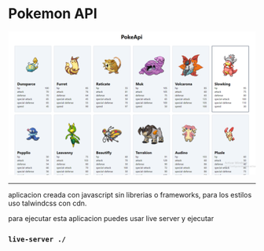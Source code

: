 # Pokemon API

![app](./screenShots/pokemon.png)
***

aplicacion creada con javascript sin librerias o frameworks, para los estilos uso talwindcss con cdn.

para ejecutar esta aplicacion puedes usar live server y ejecutar

### `live-server ./`